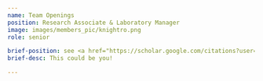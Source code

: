 ```yaml
---
name: Team Openings
position: Research Associate & Laboratory Manager
image: images/members_pic/knightro.png
role: senior

brief-position: see <a href="https://scholar.google.com/citations?user=YOUR_USER_ID" target="_blank" style="text-decoration: none; color: inherit;">here</a> for more details.
brief-desc: This could be you!

---
```

